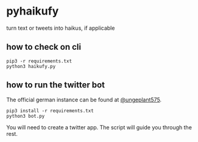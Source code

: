 # pyhaikufy
turn text or tweets into haikus, if applicable

## how to check on cli
```
pip3 -r requirements.txt
python3 haikufy.py
```

## how to run the twitter bot

The official german instance can be found at [@ungeplant575](https://twitter.com/ungeplant575).

```
pip3 install -r requirements.txt
python3 bot.py
```
You will need to create a twitter app. The script will guide you through the rest.
